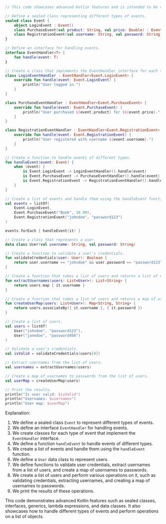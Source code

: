 ```kotlin
// This code showcases advanced Kotlin features and is intended to be complex and varied.

// Define a sealed class representing different types of events.
sealed class Event {
    object LoginEvent : Event()
    class PurchaseEvent(val product: String, val price: Double) : Event()
    class RegistrationEvent(val username: String, val password: String) : Event()
}

// Define an interface for handling events.
interface EventHandler<T> {
    fun handle(event: T)
}

// Create a class that implements the EventHandler interface for each type of event.
class LoginEventHandler : EventHandler<Event.LoginEvent> {
    override fun handle(event: Event.LoginEvent) {
        println("User logged in.")
    }
}

class PurchaseEventHandler : EventHandler<Event.PurchaseEvent> {
    override fun handle(event: Event.PurchaseEvent) {
        println("User purchased ${event.product} for $${event.price}.")
    }
}

class RegistrationEventHandler : EventHandler<Event.RegistrationEvent> {
    override fun handle(event: Event.RegistrationEvent) {
        println("User registered with username ${event.username}.")
    }
}

// Create a function to handle events of different types.
fun handleEvent(event: Event) {
    when (event) {
        is Event.LoginEvent -> LoginEventHandler().handle(event)
        is Event.PurchaseEvent -> PurchaseEventHandler().handle(event)
        is Event.RegistrationEvent -> RegistrationEventHandler().handle(event)
    }
}

// Create a list of events and handle them using the handleEvent function.
val events = listOf(
    Event.LoginEvent,
    Event.PurchaseEvent("Book", 10.99),
    Event.RegistrationEvent("johndoe", "password123")
)

events.forEach { handleEvent(it) }

// Create a class that represents a user.
data class User(val username: String, val password: String)

// Create a function to validate a user's credentials.
fun validateCredentials(user: User): Boolean {
    return user.username == "johndoe" && user.password == "password123"
}

// Create a function that takes a list of users and returns a list of usernames.
fun extractUsernames(users: List<User>): List<String> {
    return users.map { it.username }
}

// Create a function that takes a list of users and returns a map of usernames to passwords.
fun createUserMap(users: List<User>): Map<String, String> {
    return users.associateBy({ it.username }, { it.password })
}

// Create a list of users.
val users = listOf(
    User("johndoe", "password123"),
    User("janedoe", "password456")
)

// Validate a user's credentials.
val isValid = validateCredentials(users[0])

// Extract usernames from the list of users.
val usernames = extractUsernames(users)

// Create a map of usernames to passwords from the list of users.
val userMap = createUserMap(users)

// Print the results.
println("Is user valid: $isValid")
println("Usernames: $usernames")
println("User map: $userMap")

```

Explanation:

1. We define a sealed class `Event` to represent different types of events.
2. We define an interface `EventHandler` for handling events.
3. We create classes for each type of event that implement the `EventHandler` interface.
4. We define a function `handleEvent` to handle events of different types.
5. We create a list of events and handle them using the `handleEvent` function.
6. We define a `User` data class to represent users.
7. We define functions to validate user credentials, extract usernames from a list of users, and create a map of usernames to passwords.
8. We create a list of users and perform various operations on it, such as validating credentials, extracting usernames, and creating a map of usernames to passwords.
9. We print the results of these operations.

This code demonstrates advanced Kotlin features such as sealed classes, interfaces, generics, lambda expressions, and data classes. It also showcases how to handle different types of events and perform operations on a list of objects.